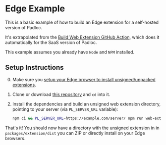 # Edge Example

This is a basic example of how to build an Edge extension for a self-hosted
version of Padloc.

It's extrapolated from the
[Build Web Extension GitHub Action](/.github/workflows/build-web-extension.yml),
which does it automatically for the SaaS version of Padloc.

This example assumes you already have `Node` and `NPM` installed.

## Setup Instructions

0. Make sure you
   [setup your Edge browser to install unsigned/unpacked extensions](https://learn.microsoft.com/en-us/microsoft-edge/extensions-chromium/getting-started/extension-sideloading).
1. Clone or download [this repository](/) and `cd` into it.
2. Install the dependencies and build an unsigned web extension directory,
   pointing to your server (via `PL_SERVER_URL` variable):

    ```sh
    npm ci && PL_SERVER_URL=https://example.com/server/ npm run web-extension:build
    ```

That's it! You should now have a directory with the unsigned extension in in
`packages/extension/dist` you can ZIP or directly install on your Edge browsers.
